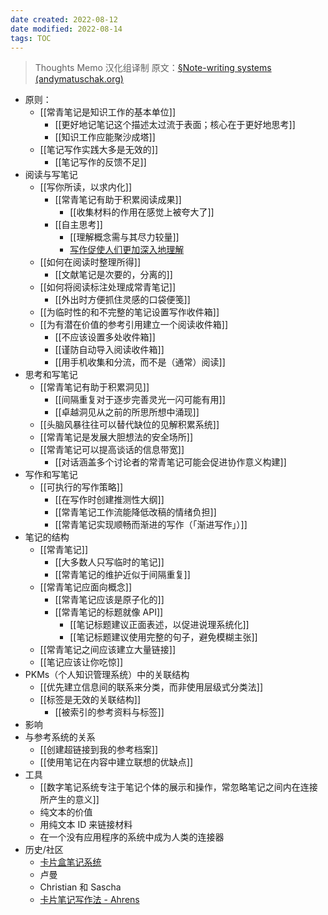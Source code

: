 ```yaml
---
date created: 2022-08-12
date modified: 2022-08-14
tags: TOC
---
```


> Thoughts Memo 汉化组译制
> 原文：[§Note-writing systems (andymatuschak.org)](https://notes.andymatuschak.org/%C2%A7Note-writing_systems)

- 原则：  
	- [[常青笔记是知识工作的基本单位]]  
		- [[更好地记笔记这个描述太过流于表面；核心在于更好地思考]]  
		- [[知识工作应能聚沙成塔]]  
	- [[笔记写作实践大多是无效的]]  
		- [[笔记写作的反馈不足]]  
- 阅读与写笔记  
	- [[写你所读，以求内化]]  
		- [[常青笔记有助于积累阅读成果]]  
			- [[收集材料的作用在感觉上被夸大了]]  
		- [[自主思考]]  
			- [[理解概念需与其尽力较量]]  
			- [写作促使人们更加深入地理解](https://notes.andymatuschak.org/z8q1K5a8i95qARkpFwS45qqtQzM8th82TkeUg)  
	- [[如何在阅读时整理所得]]  
		- [[文献笔记是次要的，分离的]]  
	- [[如何将阅读标注处理成常青笔记]]  
		- [[外出时方便抓住灵感的口袋便笺]]
	- [[为临时性的和不完整的笔记设置写作收件箱]]  
	- [[为有潜在价值的参考引用建立一个阅读收件箱]]  
		- [[不应该设置多处收件箱]]  
		- [[谨防自动导入阅读收件箱]]  
		- [[用手机收集和分流，而不是（通常）阅读]]  
- 思考和写笔记  
	- [[常青笔记有助于积累洞见]]  
		- [[间隔重复对于逐步完善灵光一闪可能有用]]  
		- [[卓越洞见从之前的所思所想中涌现]]  
	- [[头脑风暴往往可以替代缺位的见解积累系统]]  
	- [[常青笔记是发展大胆想法的安全场所]]  
	- [[常青笔记可以提高谈话的信息带宽]]  
		- [[对话涵盖多个讨论者的常青笔记可能会促进协作意义构建]]  
- 写作和写笔记  
	- [[可执行的写作策略]]  
		- [[在写作时创建推测性大纲]]  
		- [[常青笔记工作流能降低改稿的情绪负担]]  
		- [[常青笔记实现顺畅而渐进的写作（「渐进写作」）]]  
- 笔记的结构  
	- [[常青笔记]]  
		- [[大多数人只写临时的笔记]]  
		- [[常青笔记的维护近似于间隔重复]]  
	- [[常青笔记应面向概念]]  
		- [[常青笔记应该是原子化的]]  
		- [[常青笔记的标题就像 API]]  
			- [[笔记标题建议正面表述，以促进说理系统化]]  
			- [[笔记标题建议使用完整的句子，避免模糊主张]]  
	- [[常青笔记之间应该建立大量链接]]  
	- [[笔记应该让你吃惊]]  
- PKMs（个人知识管理系统）中的关联结构  
	- [[优先建立信息间的联系来分类，而非使用层级式分类法]]  
	- [[标签是无效的关联结构]]  
		- [[被索引的参考资料与标签]]  
- 影响  
- 与参考系统的关系  
	- [[创建超链接到我的参考档案]]  
	- [[使用笔记在内容中建立联想的优缺点]]  
- 工具  
	- [[数字笔记系统专注于笔记个体的展示和操作，常忽略笔记之间内在连接所产生的意义]]  
	- 纯文本的价值  
	- 用纯文本 ID 来链接材料  
	- 在一个没有应用程序的系统中成为人类的连接器  
- 历史/社区  
	- [卡片盒笔记系统](https://notes.andymatuschak.org/z2QvtE9w5zs49x7WUeG8Ut1vywHDLiG2Wkm9p)  
	- 卢曼  
	- Christian 和 Sascha  
	- [卡片笔记写作法 - Ahrens](https://notes.andymatuschak.org/z6o5eS2DnpMwe2HnHyhgQAmmGkRCtkKina73u)
